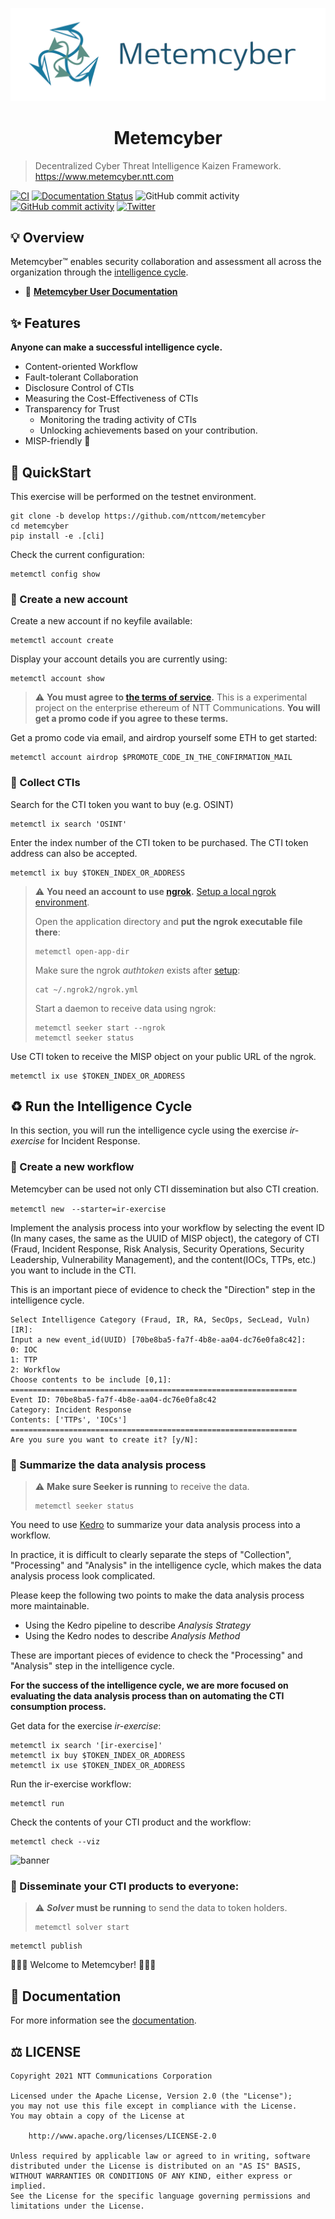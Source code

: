 <div align="center">

[![banner](https://raw.githubusercontent.com/nttcom/metemcyber/develop/images/banner.png)](https://www.metemcyber.ntt.com)

# Metemcyber

</div>

> Decentralized Cyber Threat Intelligence Kaizen Framework. https://www.metemcyber.ntt.com

[![CI](https://github.com/nttcom/metemcyber/actions/workflows/main.yml/badge.svg)](https://github.com/nttcom/metemcyber/actions/workflows/main.yml)
[![Documentation Status](https://readthedocs.org/projects/metemcyber/badge/?version=latest)](https://metemcyber.readthedocs.io/ja/latest/?badge=latest)
![GitHub commit activity](https://img.shields.io/github/commit-activity/m/nttcom/metemcyber)
[![GitHub commit activity](https://img.shields.io/badge/discussions-welcome!-success)](https://github.com/nttcom/metemcyber/discussions)
[![Twitter](https://img.shields.io/twitter/follow/metemcyber?label=Follow&style=social)](https://twitter.com/metemcyber)
<!-- ![GitHub Release](https://img.shields.io/github/v/release/nttcom/metemcyber.svg?style=flat) -->

## 💡 Overview

Metemcyber™ enables security collaboration and assessment all across the organization through the [intelligence cycle](https://en.wikipedia.org/wiki/Intelligence_cycle).

- 📖 [**Metemcyber User Documentation**](https://metemcyber.readthedocs.io/)

## ✨ Features

**Anyone can make a successful intelligence cycle.**

- Content-oriented Workflow
- Fault-tolerant Collaboration
- Disclosure Control of CTIs
- Measuring the Cost-Effectiveness of CTIs
- Transparency for Trust
    - Monitoring the trading activity of CTIs
    - Unlocking achievements based on your contribution.
- MISP-friendly 🤗

## 🚅 QuickStart

This exercise will be performed on the testnet environment.

```
git clone -b develop https://github.com/nttcom/metemcyber
cd metemcyber
pip install -e .[cli]
```
<!-- ```
pip install $PACKAGE_NAME[cli]
``` -->

Check the current configuration:

```
metemctl config show
```

### 🔑 Create a new account

Create a new account if no keyfile available:

```
metemctl account create
```

Display your account details you are currently using:

```
metemctl account show
```

> ⚠️ **You must agree to [the terms of service](https://forms.office.com/Pages/ResponsePage.aspx?id=Mu8pprpnpkeOs-xDk1ZE_FdfnH75qvpDtqTkNo9NCzRUN1hRM1lIVVZCTUU3V1VJVjhFWEtQSDFMNy4u).** This is a experimental project on the enterprise ethereum of NTT Communications. **You will get a promo code if you agree to these terms.**

Get a promo code via email, and airdrop yourself some ETH to get started:

```
metemctl account airdrop $PROMOTE_CODE_IN_THE_CONFIRMATION_MAIL
```

### 🛒 Collect CTIs
Search for the CTI token you want to buy (e.g. OSINT)
```
metemctl ix search 'OSINT'
```

Enter the index number of the CTI token to be purchased. The CTI token address can also be accepted.

```
metemctl ix buy $TOKEN_INDEX_OR_ADDRESS
```

> ⚠️ **You need an account to use [ngrok](https://dashboard.ngrok.com/).** [Setup a local ngrok environment](https://dashboard.ngrok.com/get-started/setup).
>
>Open the application directory and **put the ngrok executable file there**:
>
>```
>metemctl open-app-dir
>```
>Make sure the ngrok *authtoken* exists after [setup](https://dashboard.ngrok.com/get-started/setup):
>```
>cat ~/.ngrok2/ngrok.yml
>```
>Start a daemon to receive data using ngrok:
>```
>metemctl seeker start --ngrok
>metemctl seeker status
>```

Use CTI token to receive the MISP object on your public URL of the ngrok.

```
metemctl ix use $TOKEN_INDEX_OR_ADDRESS
```

## ♻️ Run the Intelligence Cycle

In this section, you will run the intelligence cycle using the exercise *ir-exercise* for Incident Response.

### 🤖 Create a new workflow

Metemcyber can be used not only CTI dissemination but also CTI creation.

```
metemctl new　--starter=ir-exercise
```

Implement the analysis process into your workflow by selecting the event ID (In many cases, the same as the UUID of MISP object), the category of CTI (Fraud, Incident Response, Risk Analysis, Security Operations, Security Leadership, Vulnerability Management), and the content(IOCs, TTPs, etc.) you want to include in the CTI.

This is an important piece of evidence to check the "Direction" step in the intelligence cycle.

```
Select Intelligence Category (Fraud, IR, RA, SecOps, SecLead, Vuln) [IR]:
Input a new event_id(UUID) [70be8ba5-fa7f-4b8e-aa04-dc76e0fa8c42]:
0: IOC
1: TTP
2: Workflow
Choose contents to be include [0,1]:
================================================================
Event ID: 70be8ba5-fa7f-4b8e-aa04-dc76e0fa8c42
Category: Incident Response
Contents: ['TTPs', 'IOCs']
================================================================
Are you sure you want to create it? [y/N]:
```

### 📝 Summarize the data analysis process

> ⚠️ **Make sure Seeker is running** to receive the data.
>
>```
>metemctl seeker status
>```

You need to use [Kedro](https://github.com/quantumblacklabs/kedro) to summarize your data analysis process into a workflow.

In practice, it is difficult to clearly separate the steps of "Collection", "Processing" and "Analysis" in the intelligence cycle, which makes the data analysis process look complicated.

Please keep the following two points to make the data analysis process more maintainable.

- Using the Kedro pipeline to describe *Analysis Strategy*
- Using the Kedro nodes to describe *Analysis Method*

These are important pieces of evidence to check the "Processing" and "Analysis" step in the intelligence cycle.

**For the success of the intelligence cycle, we are more focused on evaluating the data analysis process than on automating the CTI consumption process.**

Get data for the exercise *ir-exercise*:
```
metemctl ix search '[ir-exercise]'
metemctl ix buy $TOKEN_INDEX_OR_ADDRESS
metemctl ix use $TOKEN_INDEX_OR_ADDRESS

```

Run the ir-exercise workflow:

```
metemctl run 
```

Check the contents of your CTI product and the workflow:

```
metemctl check --viz
```
![banner](https://raw.githubusercontent.com/nttcom/metemcyber/develop/images/tutorial_kedro_viz.png)

### 🚀 Disseminate your CTI products to everyone:
> ⚠️ ***Solver* must be running** to send the data to token holders.
>
>```
>metemctl solver start
>```
>

```
metemctl publish
```

🎉🎉🎉 Welcome to Metemcyber! 🎉🎉🎉


## 📖 Documentation

For more information see the [documentation](https://metemcyber.readthedocs.io/).

## ⚖️ LICENSE
```
Copyright 2021 NTT Communications Corporation

Licensed under the Apache License, Version 2.0 (the "License");
you may not use this file except in compliance with the License.
You may obtain a copy of the License at

    http://www.apache.org/licenses/LICENSE-2.0

Unless required by applicable law or agreed to in writing, software
distributed under the License is distributed on an "AS IS" BASIS,
WITHOUT WARRANTIES OR CONDITIONS OF ANY KIND, either express or implied.
See the License for the specific language governing permissions and
limitations under the License.
```

